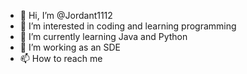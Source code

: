 - 👋 Hi, I’m @Jordant1112
- 👀 I’m interested in coding and learning programming 
- 🌱 I’m currently learning Java and Python 
- 💞️ I’m working as an SDE 
- 📫 How to reach me 

<!---
Jordant1112/Jordant1112 is a ✨ special ✨ repository because its `README.md` (this file) appears on your GitHub profile.
You can click the Preview link to take a look at your changes.
--->
